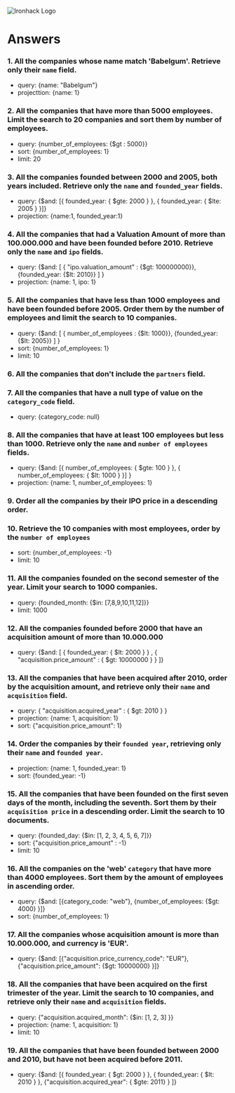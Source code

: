 ![Ironhack Logo](https://i.imgur.com/1QgrNNw.png)

# Answers

### 1. All the companies whose name match 'Babelgum'. Retrieve only their `name` field.

<!-- Your Code Goes Here -->
* query: {name: "Babelgum"}
* projecttion: {name: 1}

### 2. All the companies that have more than 5000 employees. Limit the search to 20 companies and sort them by **number of employees**.

<!-- Your Code Goes Here -->
* query: {number_of_employees: {$gt : 5000}}
* sort: {number_of_employees: 1}
* limit: 20

### 3. All the companies founded between 2000 and 2005, both years included. Retrieve only the `name` and `founded_year` fields.

<!-- Your Code Goes Here -->
* query: {$and: [{ founded_year: { $gte: 2000 } }, { founded_year: { $lte: 2005 } }]} 
* projection: {name:1, founded_year:1}

### 4. All the companies that had a Valuation Amount of more than 100.000.000 and have been founded before 2010. Retrieve only the `name` and `ipo` fields.

<!-- Your Code Goes Here -->
* query: {$and: [ { "ipo.valuation_amount" : {$gt: 100000000}}, {founded_year: {$lt: 2010}} ] }
* projection: {name: 1, ipo: 1}

### 5. All the companies that have less than 1000 employees and have been founded before 2005. Order them by the number of employees and limit the search to 10 companies.

<!-- Your Code Goes Here -->
* query: {$and: [ { number_of_employees : {$lt: 1000}}, {founded_year: {$lt: 2005}} ] }
* sort: {number_of_employees: 1}
* limit: 10

### 6. All the companies that don't include the `partners` field.

<!-- Your Code Goes Here -->

### 7. All the companies that have a null type of value on the `category_code` field.

<!-- Your Code Goes Here -->
* query: {category_code: null}

### 8. All the companies that have at least 100 employees but less than 1000. Retrieve only the `name` and `number of employees` fields.

<!-- Your Code Goes Here -->
* query: {$and: [{ number_of_employees: { $gte: 100 } }, { number_of_employees: { $lt: 1000 } }] }
* projection: {name: 1, number_of_employees: 1}

### 9. Order all the companies by their IPO price in a descending order.

<!-- Your Code Goes Here -->

### 10. Retrieve the 10 companies with most employees, order by the `number of employees`

<!-- Your Code Goes Here -->
* sort: {number_of_employees: -1}
* limit: 10

### 11. All the companies founded on the second semester of the year. Limit your search to 1000 companies.

<!-- Your Code Goes Here -->
* query: {founded_month: {$in: [7,8,9,10,11,12]}}
* limit: 1000

### 12. All the companies founded before 2000 that have an acquisition amount of more than 10.000.000

<!-- Your Code Goes Here -->
* query: {$and: [ { founded_year: { $lt: 2000 } } , { "acquisition.price_amount" : { $gt: 10000000 } } ]}

### 13. All the companies that have been acquired after 2010, order by the acquisition amount, and retrieve only their `name` and `acquisition` field.

<!-- Your Code Goes Here -->
* query: { "acquisition.acquired_year" : { $gt: 2010 } }
* projection: {name: 1, acquisition: 1}
* sort: {"acquisition.price_amount": 1}

### 14. Order the companies by their `founded year`, retrieving only their `name` and `founded year`.

<!-- Your Code Goes Here -->
* projection: {name: 1, founded_year: 1}
* sort: {founded_year: -1}

### 15. All the companies that have been founded on the first seven days of the month, including the seventh. Sort them by their `acquisition price` in a descending order. Limit the search to 10 documents.

<!-- Your Code Goes Here -->
* query: {founded_day: {$in: [1, 2, 3, 4, 5, 6, 7]}}
* sort: {"acquisition.price_amount" : -1}
* limit: 10

### 16. All the companies on the 'web' `category` that have more than 4000 employees. Sort them by the amount of employees in ascending order.

<!-- Your Code Goes Here -->
* query: {$and: [{category_code: "web"}, {number_of_employees: {$gt: 4000} }]}
* sort: {number_of_employees: 1}

### 17. All the companies whose acquisition amount is more than 10.000.000, and currency is 'EUR'.

<!-- Your Code Goes Here -->
* query: {$and: [{"acquisition.price_currency_code": "EUR"}, {"acquisition.price_amount": {$gt: 10000000} }]}

### 18. All the companies that have been acquired on the first trimester of the year. Limit the search to 10 companies, and retrieve only their `name` and `acquisition` fields.

<!-- Your Code Goes Here -->
* query: {"acquisition.acquired_month": {$in: [1, 2, 3] }}
* projection: {name: 1, acquisition: 1}
* limit: 10

### 19. All the companies that have been founded between 2000 and 2010, but have not been acquired before 2011.

<!-- Your Code Goes Here -->
* query: {$and: [{ founded_year: { $gt: 2000 } }, { founded_year: { $lt: 2010 } }, {"acquisition.acquired_year": { $gte: 2011} } ]}
